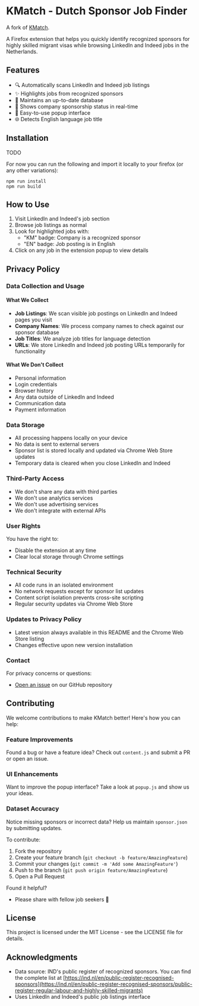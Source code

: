 # KMatch - Dutch Sponsor Job Finder

A fork of [KMatch](https://github.com/AshZLee/kmatch).

A Firefox extension that helps you quickly identify recognized sponsors for highly skilled migrant visas while browsing LinkedIn and Indeed jobs in the Netherlands.

## Features

- 🔍 Automatically scans LinkedIn and Indeed job listings
- ✨ Highlights jobs from recognized sponsors
- 🔄 Maintains an up-to-date database
- 🏢 Shows company sponsorship status in real-time
- 📱 Easy-to-use popup interface
- 🌐 Detects English language job title

## Installation

TODO

For now you can run the following and import it locally to your firefox (or any other variations):

```shell
npm run install
npm run build
```

## How to Use

1. Visit LinkedIn and Indeed's job section
2. Browse job listings as normal
3. Look for highlighted jobs with:
    - "KM" badge: Company is a recognized sponsor
    - "EN" badge: Job posting is in English
4. Click on any job in the extension popup to view details

## Privacy Policy

### Data Collection and Usage

#### What We Collect

- **Job Listings**: We scan visible job postings on LinkedIn and Indeed pages you visit
- **Company Names**: We process company names to check against our sponsor database
- **Job Titles**: We analyze job titles for language detection
- **URLs**: We store LinkedIn and Indeed job posting URLs temporarily for functionality

#### What We Don't Collect

- Personal information
- Login credentials
- Browser history
- Any data outside of LinkedIn and Indeed
- Communication data
- Payment information

### Data Storage

- All processing happens locally on your device
- No data is sent to external servers
- Sponsor list is stored locally and updated via Chrome Web Store updates
- Temporary data is cleared when you close LinkedIn and Indeed

### Third-Party Access

- We don't share any data with third parties
- We don't use analytics services
- We don't use advertising services
- We don't integrate with external APIs

### User Rights

You have the right to:

- Disable the extension at any time
- Clear local storage through Chrome settings

### Technical Security

- All code runs in an isolated environment
- No network requests except for sponsor list updates
- Content script isolation prevents cross-site scripting
- Regular security updates via Chrome Web Store

### Updates to Privacy Policy

- Latest version always available in this README and the Chrome Web Store listing
- Changes effective upon new version installation

### Contact

For privacy concerns or questions:

- [Open an issue](https://github.com/kakiii/KMatch/issues) on our GitHub repository

## Contributing

We welcome contributions to make KMatch better! Here's how you can help:

### Feature Improvements

Found a bug or have a feature idea? Check out `content.js` and submit a PR or open an issue.

### UI Enhancements

Want to improve the popup interface? Take a look at `popup.js` and show us your ideas.

### Dataset Accuracy

Notice missing sponsors or incorrect data? Help us maintain `sponsor.json` by submitting updates.

To contribute:

1. Fork the repository
2. Create your feature branch (`git checkout -b feature/AmazingFeature`)
3. Commit your changes (`git commit -m 'Add some AmazingFeature'`)
4. Push to the branch (`git push origin feature/AmazingFeature`)
5. Open a Pull Request

Found it helpful?

- Please share with fellow job seekers 🔗

## License

This project is licensed under the MIT License - see the LICENSE file for details.

## Acknowledgments

- Data source: IND's public register of recognized sponsors. You can find the complete list at [https://ind.nl/en/public-register-recognised-sponsors](https://ind.nl/en/public-register-recognised-sponsors/public-register-regular-labour-and-highly-skilled-migrants)
- Uses LinkedIn and Indeed's public job listings interface
